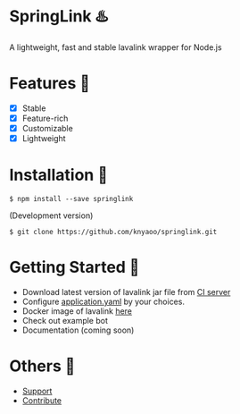 # SpringLink ♨️
A lightweight, fast and stable lavalink wrapper for Node.js

# Features 🌹
- [x] Stable
- [x] Feature-rich
- [x] Customizable
- [x] Lightweight

# Installation 🍮
```
$ npm install --save springlink
```
(Development version)
```
$ git clone https://github.com/knyaoo/springlink.git
```

# Getting Started 🦋
- Download latest version of lavalink jar file from [CI server](https://ci.fredboat.com/viewLog.html?buildId=lastSuccessful&buildTypeId=Lavalink_Build&tab=artifacts&guest=1)
- Configure [application.yaml](https://github.com/freyacodes/Lavalink/blob/master/LavalinkServer/application.yml.example) by your choices.
- Docker image of lavalink [here](https://hub.docker.com/r/fredboat/lavalink/)
- Check out example bot
- Documentation (coming soon)

# Others 💝
- [Support](https://discord.gg/j9vEHX9Tax)
- [Contribute](https://github.com/knyaoo/springlink/pulls)
